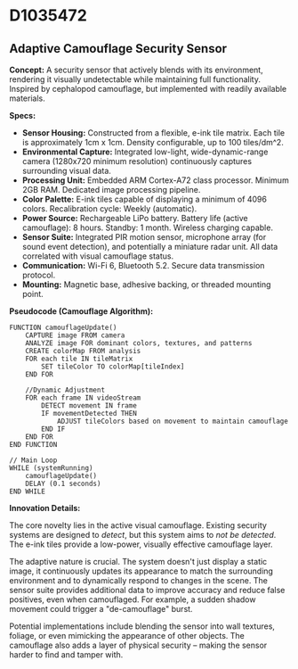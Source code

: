 # D1035472

## Adaptive Camouflage Security Sensor

**Concept:** A security sensor that actively blends with its environment, rendering it visually undetectable while maintaining full functionality. Inspired by cephalopod camouflage, but implemented with readily available materials.

**Specs:**

*   **Sensor Housing:** Constructed from a flexible, e-ink tile matrix. Each tile is approximately 1cm x 1cm.  Density configurable, up to 100 tiles/dm^2.
*   **Environmental Capture:** Integrated low-light, wide-dynamic-range camera (1280x720 minimum resolution) continuously captures surrounding visual data.
*   **Processing Unit:** Embedded ARM Cortex-A72 class processor. Minimum 2GB RAM. Dedicated image processing pipeline.
*   **Color Palette:**  E-ink tiles capable of displaying a minimum of 4096 colors.  Recalibration cycle: Weekly (automatic).
*   **Power Source:** Rechargeable LiPo battery.  Battery life (active camouflage): 8 hours. Standby: 1 month.  Wireless charging capable.
*   **Sensor Suite:**  Integrated PIR motion sensor, microphone array (for sound event detection), and potentially a miniature radar unit. All data correlated with visual camouflage status.
*   **Communication:** Wi-Fi 6, Bluetooth 5.2. Secure data transmission protocol.
*   **Mounting:**  Magnetic base, adhesive backing, or threaded mounting point.

**Pseudocode (Camouflage Algorithm):**

```
FUNCTION camouflageUpdate()
    CAPTURE image FROM camera
    ANALYZE image FOR dominant colors, textures, and patterns
    CREATE colorMap FROM analysis
    FOR each tile IN tileMatrix
        SET tileColor TO colorMap[tileIndex]
    END FOR
    
    //Dynamic Adjustment
    FOR each frame IN videoStream
        DETECT movement IN frame
        IF movementDetected THEN
            ADJUST tileColors based on movement to maintain camouflage
        END IF
    END FOR
END FUNCTION

// Main Loop
WHILE (systemRunning)
    camouflageUpdate()
    DELAY (0.1 seconds)
END WHILE
```

**Innovation Details:**

The core novelty lies in the active visual camouflage.  Existing security systems are designed to *detect*, but this system aims to *not be detected*. The e-ink tiles provide a low-power, visually effective camouflage layer.

The adaptive nature is crucial. The system doesn't just display a static image, it continuously updates its appearance to match the surrounding environment and to dynamically respond to changes in the scene. The sensor suite provides additional data to improve accuracy and reduce false positives, even when camouflaged. For example, a sudden shadow movement could trigger a "de-camouflage" burst.

Potential implementations include blending the sensor into wall textures, foliage, or even mimicking the appearance of other objects. The camouflage also adds a layer of physical security – making the sensor harder to find and tamper with.